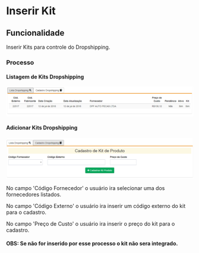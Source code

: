 # Inserir Kit

## Funcionalidade

Inserir Kits para controle do Dropshipping.

### Processo

#### Listagem de Kits Dropshipping

![](../../.gitbook/assets/image%20%2818%29.png)



#### Adicionar Kits Dropshipping

![](../../.gitbook/assets/image%20%2848%29.png)

No campo 'Código Fornecedor' o usuário ira selecionar uma dos fornecedores listados.

No campo 'Código Externo' o usuário ira inserir um código externo do kit para o cadastro. 

No campo 'Preço de Custo' o usuário ira inserir o preço do kit para o cadastro. 



#### OBS: Se não for inserido por esse processo o kit não sera integrado.

